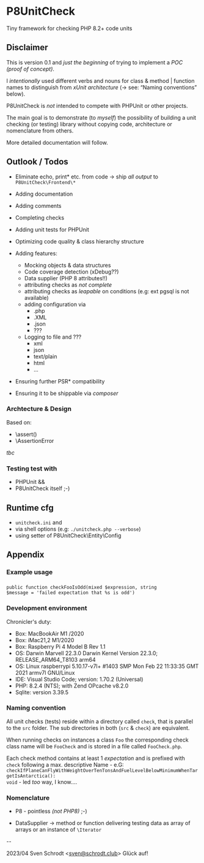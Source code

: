 # P8UnitCheck

  Tiny framework for checking PHP 8.2+ code units

## Disclaimer
  
  This is version 0.1 and _just the beginning_ of trying to implement a _POC (proof of concept)_.

  I _intentionally_ used different verbs and nouns for class & method | function names to distinguish from
  _xUnit architecture_ (-> see: “Naming conventions” below).
  
  P8UnitCheck is  *not* intended to compete with PHPUnit or other projects. 

  The main goal is to demonstrate (to _myself_) the possibility of building a unit checking (or testing) library 
  without copying code, architecture or nomenclature from others.  
  
  More detailed documentation will follow.



## Outlook / Todos
 
  - Eliminate echo, print* etc. from code -> ship  *all output* to <code>P8UnitCheck\Frontend\\*</code>
  - Adding documentation 
  - Adding comments 
  - Completing checks
  - Adding unit tests for PHPUnit 
  - Optimizing code quality & class hierarchy structure
  - Adding features:
    - Mocking objects & data structures
    - Code coverage detection (xDebug??)
    - Data supplier (PHP 8 attributes!!)
    - attributing checks as *not complete*
    - attributing checks as *leapable* on conditions (e.g: ext pgsql is not available)
    - adding configuration via
      - .php
      - .XML
      - .json  
      - ???
    - Logging to file and ???
      - xml
      - json
      - text/plain
      - html
      - ...


  - Ensuring further PSR* compatibility
  - Ensuring it to be shippable via _composer_


 


### Archtecture & Design

Based on: 
 - \assert()
 - \AssertionError 

 *tbc*

 ### Testing test  with 
 - PHPUnit &&
 - P8UnitCheck itself ;-)


 ## Runtime cfg

  - <code>unitcheck.ini</code> and 
  - via shell options  (e.g: <code>./unitcheck.php --verbose</code>)
  - using setter of P8UnitCheck\Entity\Config

 ## Appendix 

### Example usage


### 

<code>public function checkFooIsOdd(mixed $expression, string $message = 'failed expectation that %s is odd')
</code>

### Development environment 

 Chronicler's duty: 

 - Box: MacBookAir M1 /2020 
 - Box: iMac21,2 M1/2020
 - Box: Raspberry Pi 4 Model B Rev 1.1 
 - OS: Darwin Marvell 22.3.0 Darwin Kernel Version 22.3.0; RELEASE_ARM64_T8103 arm64
 - OS: Linux raspberrypi 5.10.17-v7l+ #1403 SMP Mon Feb 22 11:33:35 GMT 2021 armv7l GNU/Linux
 - IDE: Visual Studio Code; version: 1.70.2 (Universal)
 - PHP: 8.2.4 (NTS); with Zend OPcache v8.2.0
 - Sqlite: version 3.39.5


### Naming convention
All unit checks (tests) reside within a directory called <code>check</code>, that is parallel to the <code>src</code> folder. 
The sub directories in both (<code>src</code> & <code>check</code>) are equivalent.

When running checks on instances a class <code>Foo</code> the corresponding check class name will be   <code>FooCheck</code> and is stored in a file called  <code>FooCheck.php</code>. 

Each check method contains at least 1 _expectation_ and is prefixed with <code>check</code> following a max. descriptive Name - e.G: <code>checkIfPlaneCanFlyWithWeightOverTenTonsAndFuelLevelBelowMinimumWhenTargetIsAntarctica(): void</code>  - led _too_ way, I know....

### Nomenclature

  - P8 - pointless _(not PHP8)_ ;-)

  - DataSupplier -> method or function delivering testing data as array of arrays or an instance of <code>\Iterator</code>

-- 

 2023/04 Sven Schrodt &lt;sven@schrodt.club&gt;
 Glück auf!